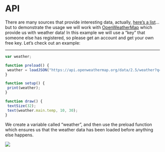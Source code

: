 # API

There are many sources that provide interesting data, actually, [here’s a list](https://github.com/public-apis/public-apis)… but to demonstrate the usage we will work with [OpenWeatherMap](https://openweathermap.org) which provide us with weather data! In this example we will use a “key” that someone else has registered, so please get an account and get your own free key. Let’s check out an example:  
****

```javascript
var weather;

function preload() {
 weather = loadJSON("https://api.openweathermap.org/data/2.5/weather?q=Stockholm&units=metric&APPID=8bc33b55474e0525d2c28707ca934965&");
}

function setup() {
 print(weather);
}

function draw() {
 textSize(32);
 text(weather.main.temp, 10, 30);
}
```

We create a variable called “weather”, and then use the preload function which ensures us that the weather data has been loaded before anything else happens.  


![](https://lh4.googleusercontent.com/EDKxDL2fPp1LCY1FDb7t_7KudVEoZnLa4M9eiaVs_OZkd9SnhWxlG_YrOSJED7XXMnkh_StIZtAxcvs_2K5bkN1yg9aFe08zTgp3OsHFl6XFpocyys0hxasJBiDdc3woBUoyI2YE6qA)

